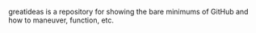 
   greatideas is a repository for showing the bare minimums of GitHub and how to maneuver, function, etc. 
